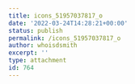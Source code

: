 ```yaml
---
title: icons_51957037817_o
date: '2022-03-24T14:28:21+00:00'
status: publish
permalink: /icons_51957037817_o
author: whoisdsmith
excerpt: ''
type: attachment
id: 764
---
```

<!DOCTYPE html PUBLIC "-//W3C//DTD HTML 4.0 Transitional//EN" "http://www.w3.org/TR/REC-html40/loose.dtd">
<?xml encoding="UTF-8">
